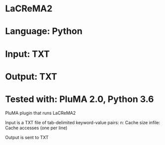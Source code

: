 # LaCReMA2
# Language: Python
# Input: TXT
# Output: TXT
# Tested with: PluMA 2.0, Python 3.6

PluMA plugin that runs LaCReMA2

Input is a TXT file of tab-delimited keyword-value pairs:
n: Cache size
infile: Cache accesses (one per line)

Output is sent to TXT
